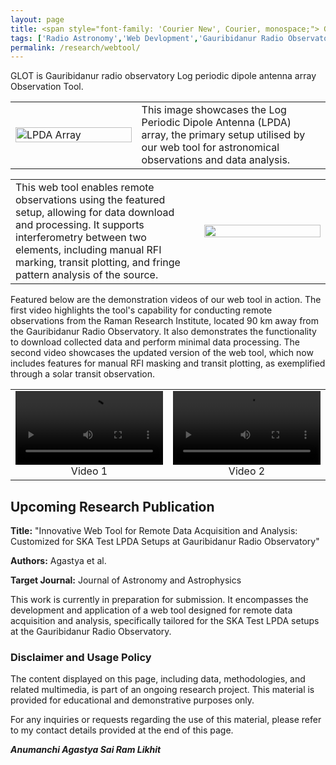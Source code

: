 ```yaml
---
layout: page
title: <span style="font-family: 'Courier New', Courier, monospace;"> Gauribidanur Radio Observatory Log Periodic Dipole Antenna Array Observation Tool (GLOT) </span> 
tags: ['Radio Astronomy','Web Devlopment','Gauribidanur Radio Observatory']
permalink: /research/webtool/
---
```


GLOT is Gauribidanur radio observatory Log periodic dipole antenna array Observation Tool.

<table style="width: 100%;">
<tr>

<td style="width: 40%;"> <!-- Image cell with 40% width -->
<img src="https://github.com/astropi-b/astropi-b.github.io/assets/78492090/df92c0fe-9668-4366-a0d1-5af24bbda480" alt="LPDA Array" style="width: 100%;">
</td>
<td valign="middle" style="width: 60%;"> <!-- Text cell with 60% width -->
This image showcases the Log Periodic Dipole Antenna (LPDA) array, the primary setup utilised by our web tool for astronomical observations and data analysis.
</td>

</tr>
</table>

<table style="width: 100%;">
<tr>
<td valign="middle" style="width: 60%;"> <!-- Text cell with 60% width -->
This web tool enables remote observations using the featured setup, allowing for data download and processing. It supports interferometry between two elements, including manual RFI marking, transit plotting, and fringe pattern analysis of the source.
</td>

<td style="width: 40%;"> <!-- Image cell with 40% width -->
<img src="https://github.com/astropi-b/astropi-b.github.io/assets/78492090/12610403-bcdf-4bd0-9bfd-d41817f6c46d" style="width: 100%;">
</td>


</tr>
</table>




Featured below are the demonstration videos of our web tool in action. The first video highlights the tool's capability for conducting remote observations from the Raman Research Institute, located 90 km away from the Gauribidanur Radio Observatory. It also demonstrates the functionality to download collected data and perform minimal data processing. The second video showcases the updated version of the web tool, which now includes features for manual RFI masking and transit plotting, as exemplified through a solar transit observation.

<table style="width: 100%;">
  <tr>
    <!-- First Video -->
    <td style="width: 50%; text-align: center;">
      <video width="100%" controls>
        <source src="https://github.com/astropi-b/astropi-b.github.io/assets/78492090/e1e52533-297b-4744-b1f5-41eac8e80cee" type="video/mp4">
        Your browser does not support the video tag.
      </video>
      <div>Video 1</div>
    </td>
    <!-- Second Video -->
    <td style="width: 50%; text-align: center;">
      <video width="100%" controls>
        <source src="https://github.com/astropi-b/astropi-b.github.io/assets/78492090/31b67e30-f72c-4b32-b0b0-3b8099260d59" type="video/mp4">
        Your browser does not support the video tag.
      </video>
      <div>Video 2</div>
    </td>
  </tr>
</table>


## Upcoming Research Publication

**Title:** "Innovative Web Tool for Remote Data Acquisition and Analysis: Customized for SKA Test LPDA Setups at Gauribidanur Radio Observatory"

**Authors:** Agastya et al.

**Target Journal:** Journal of Astronomy and Astrophysics

This work is currently in preparation for submission. It encompasses the development and application of a web tool designed for remote data acquisition and analysis, specifically tailored for the SKA Test LPDA setups at the Gauribidanur Radio Observatory.

### Disclaimer and Usage Policy

The content displayed on this page, including data, methodologies, and related multimedia, is part of an ongoing research project. This material is provided for educational and demonstrative purposes only.

For any inquiries or requests regarding the use of this material, please refer to my contact details provided at the end of this page.


***Anumanchi Agastya Sai Ram Likhit***

 
